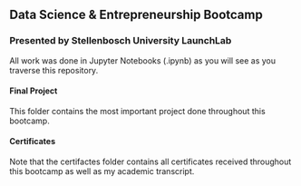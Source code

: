 ## Data Science & Entrepreneurship Bootcamp
### Presented by Stellenbosch University LaunchLab
All work was done in Jupyter Notebooks (.ipynb) as you will see as you traverse this repository.
#### Final Project
This folder contains the most important project done throughout this bootcamp.
#### Certificates
Note that the certifactes folder contains all certificates received throughout this bootcamp as well as my academic transcript.
